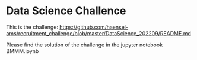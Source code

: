 # Data Science Challence 

This is the challenge: https://github.com/haensel-ams/recruitment_challenge/blob/master/DataScience_202209/README.md

Please find the solution of the challenge in the jupyter notebook BMMM.ipynb

